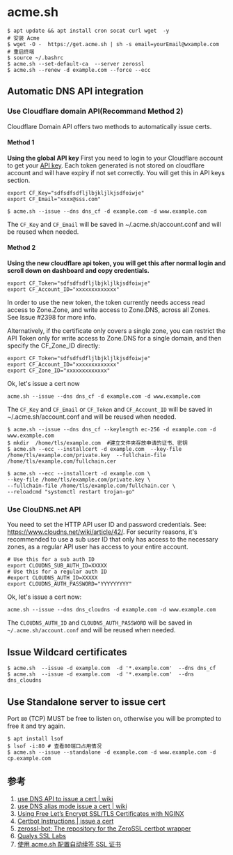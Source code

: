# acme.sh

```
$ apt update && apt install cron socat curl wget  -y
# 安装 Acme
$ wget -O -  https://get.acme.sh | sh -s email=yourEmail@wxample.com
# 重启终端
$ source ~/.bashrc
$ acme.sh --set-default-ca  --server zerossl
$ acme.sh --renew -d example.com --force --ecc
```

## Automatic DNS API integration

### Use Cloudflare domain API(Recommand Method 2)
Cloudflare Domain API offers two methods to automatically issue certs.

#### Method 1
**Using the global API key**
First you need to login to your Cloudflare account to get your [API key](https://dash.cloudflare.com/profile). Each token generated is not stored on cloudflare account and will have expiry if not set correctly. You will get this in API keys section.
```
export CF_Key="sdfsdfsdfljlbjkljlkjsdfoiwje"
export CF_Email="xxxx@sss.com"
```
```
$ acme.sh --issue --dns dns_cf -d example.com -d www.example.com
```
The `CF_Key` and `CF_Email` will be saved in ~/.acme.sh/account.conf and will be reused when needed.


#### Method 2
**Using the new cloudflare api token, you will get this after normal login and  scroll down on dashboard and copy credentials.**
```
export CF_Token="sdfsdfsdfljlbjkljlkjsdfoiwje"
export CF_Account_ID="xxxxxxxxxxxxx"
```

In order to use the new token, the token currently needs access read 
access to Zone.Zone, and write access to Zone.DNS, across all Zones.  
See Issue #2398 for more info.


Alternatively, if the certificate only covers a single zone, you can 
restrict the API Token only for write access to Zone.DNS for a single 
domain, and then specify the CF_Zone_ID directly:

```
export CF_Token="sdfsdfsdfljlbjkljlkjsdfoiwje"
export CF_Account_ID="xxxxxxxxxxxxx"
export CF_Zone_ID="xxxxxxxxxxxxx"
```
Ok, let's issue a cert now
```
acme.sh --issue --dns dns_cf -d example.com -d www.example.com
```
The `CF_Key` and `CF_Email` or `CF_Token` and `CF_Account_ID` will be saved in ~/.acme.sh/account.conf and will be reused when needed.


```
$ acme.sh --issue --dns dns_cf --keylength ec-256 -d example.com -d www.example.com
$ mkdir  /home/tls/example.com  #建立文件夹存放申请的证书、密钥
$ acme.sh --ecc --installcert -d example.com  --key-file /home/tls/example.com/private.key  --fullchain-file /home/tls/example.com/fullchain.cer
```

```
$ acme.sh --ecc --installcert -d example.com \
--key-file /home/tls/example.com/private.key \
--fullchain-file /home/tls/example.com/fullchain.cer \
--reloadcmd "systemctl restart trojan-go"
```

### Use ClouDNS.net API

You need to set the HTTP API user ID and password credentials. See: https://www.cloudns.net/wiki/article/42/. For security reasons, it's recommended to use a sub user ID that only has access to the necessary zones, as a regular API user has access to your entire account.
```
# Use this for a sub auth ID
export CLOUDNS_SUB_AUTH_ID=XXXXX
# Use this for a regular auth ID
#export CLOUDNS_AUTH_ID=XXXXX
export CLOUDNS_AUTH_PASSWORD="YYYYYYYYY"
```
Ok, let's issue a cert now:
```
acme.sh --issue --dns dns_cloudns -d example.com -d www.example.com
```
The `CLOUDNS_AUTH_ID` and `CLOUDNS_AUTH_PASSWORD` will be saved in `~/.acme.sh/account.conf` and will be reused when needed.


## Issue Wildcard certificates
```
$ acme.sh  --issue -d example.com  -d '*.example.com'  --dns dns_cf
$ acme.sh  --issue -d example.com  -d '*.example.com'  --dns dns_cloudns
```

## Use Standalone server to issue cert
Port `80` (TCP) MUST be free to listen on, otherwise you will be prompted to free it and try again.
```
$ apt install lsof
$ lsof -i:80 # 查看80端口占用情况
$ acme.sh --issue --standalone -d example.com -d www.example.com -d cp.example.com
```

## 参考
1. [use DNS API to issue a cert | wiki](https://github.com/acmesh-official/acme.sh/wiki/dnsapi)
2. [use DNS alias mode issue a cert | wiki](https://github.com/acmesh-official/acme.sh/wiki/DNS-alias-mode)
3. [Using Free Let’s Encrypt SSL/TLS Certificates with NGINX ](https://www.nginx.com/blog/using-free-ssltls-certificates-from-lets-encrypt-with-nginx/)
4. [Certbot Instructions  | issue a cert](https://certbot.eff.org/instructions)
5. [zerossl-bot: The repository for the ZeroSSL certbot wrapper ](https://github.com/zerossl/zerossl-bot)
6. [Qualys SSL Labs](https://www.ssllabs.com/)
7. [使用 acme.sh 配置自动续签 SSL 证书](https://u.sb/acme-sh-ssl/)

